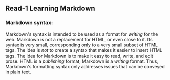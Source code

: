 ## Read-1 Learning Markdown

### Markdown syntax:
Markdown's syntax is intended to be used as a format for *writing* for the web.
Markdown is not a replacement for HTML, or even close to it. Its syntax is very small, corresponding only to a very small subset of HTML tags. The idea is
*not* to create a syntax that makes it easier to insert HTML tags. The idea for Markdown is to make it
easy to read, write, and edit prose. HTML is a *publishing* format; Markdown is a *writing* format. Thus, Markdown's formatting syntax only addresses issues
that can be conveyed in plain text.


